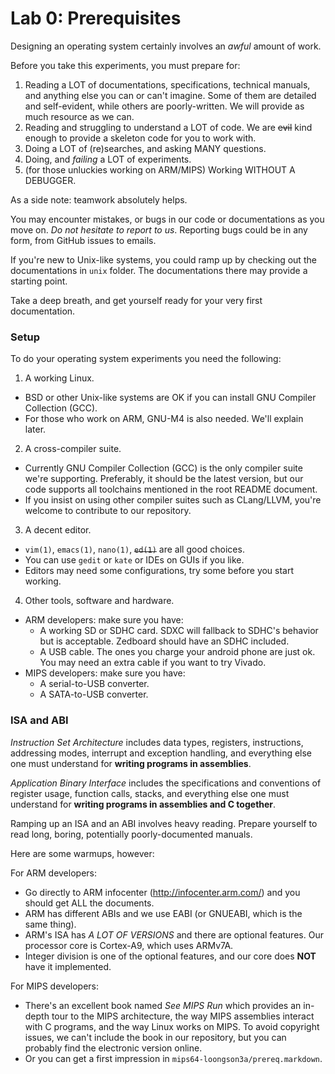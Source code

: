 # Lab 0: Prerequisites

Designing an operating system certainly involves an *awful* amount of work.

Before you take this experiments, you must prepare for:

1. Reading a LOT of documentations, specifications, technical manuals, and
   anything else you can or can't imagine.  Some of them are detailed and
   self-evident, while others are poorly-written.  We will provide as much
   resource as we can.
2. Reading and struggling to understand a LOT of code.  We are
   ~~evil~~ kind enough to provide a skeleton code for you to work with.
3. Doing a LOT of (re)searches, and asking MANY questions.
4. Doing, and *failing* a LOT of experiments.
5. (for those unluckies working on ARM/MIPS) Working WITHOUT A DEBUGGER.

As a side note: teamwork absolutely helps.

You may encounter mistakes, or bugs in our code or documentations as you move
on.  *Do not hesitate to report to us*.  Reporting bugs could be in any form,
from GitHub issues to emails.

If you're new to Unix-like systems, you could ramp up by checking out
the documentations in `unix` folder.  The documentations there may provide
a starting point.

Take a deep breath, and get yourself ready for your very first documentation.

### Setup

To do your operating system experiments you need the following:

1. A working Linux.
  * BSD or other Unix-like systems are OK if you can install GNU Compiler
    Collection (GCC).
  * For those who work on ARM, GNU-M4 is also needed. We'll explain later.
2. A cross-compiler suite.
  * Currently GNU Compiler Collection (GCC) is the only compiler suite
    we're supporting.  Preferably, it should be the latest version, but
    our code supports all toolchains mentioned in the root README document.
  * If you insist on using other compiler suites such as
    CLang/LLVM, you're welcome to contribute to our repository.
3. A decent editor.
  * `vim(1)`, `emacs(1)`, `nano(1)`, ~~`ed(1)`~~ are all good choices.
  * You can use `gedit` or `kate` or IDEs on GUIs if you like.
  * Editors may need some configurations, try some before you start working.
4. Other tools, software and hardware.
  * ARM developers: make sure you have:
    + A working SD or SDHC card. SDXC will fallback to SDHC's behavior but is
      acceptable. Zedboard should have an SDHC included.
    + A USB cable. The ones you charge your android phone are just ok. You may
      need an extra cable if you want to try Vivado.
  * MIPS developers: make sure you have:
    + A serial-to-USB converter.
    + A SATA-to-USB converter.

### ISA and ABI

*Instruction Set Architecture* includes data types, registers,
instructions, addressing modes, interrupt and exception handling, and
everything else one must understand for **writing programs in assemblies**.

*Application Binary Interface* includes the specifications and conventions
of register usage, function calls, stacks, and everything else one must
understand for **writing programs in assemblies and C together**.

Ramping up an ISA and an ABI involves heavy reading.  Prepare yourself to
read long, boring, potentially poorly-documented manuals.

Here are some warmups, however:

For ARM developers:
* Go directly to ARM infocenter (http://infocenter.arm.com/) and you should get
  ALL the documents.
* ARM has different ABIs and we use EABI (or GNUEABI, which is the same thing).
* ARM's ISA has *A LOT OF VERSIONS* and there are optional features. Our
  processor core is Cortex-A9, which uses ARMv7A.
* Integer division is one of the optional features, and our core does
  **NOT** have it implemented.

For MIPS developers:
* There's an excellent book named *See MIPS Run* which provides an in-depth
  tour to the MIPS architecture, the way MIPS assemblies interact with C
  programs, and the way Linux works on MIPS.  To avoid copyright issues, we
  can't include the book in our repository, but you can probably find
  the electronic version online.
* Or you can get a first impression in `mips64-loongson3a/prereq.markdown`.
